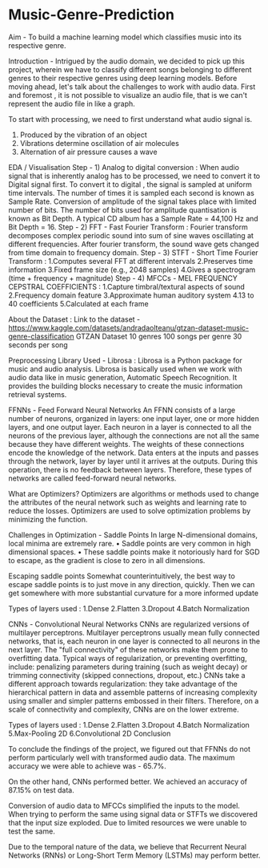 # Music-Genre-Prediction

Aim - To build a machine learning model which classifies music into its respective genre.

Introduction -
Intrigued by the audio domain, we decided to pick up this project, wherein we have to classify different songs belonging to different genres to their respective genres using deep learning models.
Before moving ahead, let's talk about the challenges to work with audio data. First and foremost , it is not possible to visualize an audio file, that is we can't represent the audio file in like a graph.

To start with processing, we need to first understand what audio signal is.
1. Produced by the vibration of an object
2. Vibrations determine oscillation of air molecules
3. Alternation of air pressure causes a wave

EDA / Visualisation
Step - 1) Analog to digital conversion : When audio signal that is inherently analog has to be processed, we need to convert it to Digital signal first. To convert it to digital , the signal is sampled at uniform time intervals. The number of times it is sampled each second is known as Sample Rate. Conversion of amplitude of the signal takes place with limited number of bits. The number of bits used for amplitude quantisation is known as Bit Depth. A typical CD album has a Sample Rate = 44,100 Hz and Bit Depth = 16.
Step - 2) FFT - Fast Fourier Transform : Fourier transform decomposes complex periodic sound into sum of sine waves oscillating at different frequencies. After fourier transform, the sound wave gets changed from time domain to frequency domain.
Step - 3) STFT - Short Time Fourier Transform : 1.Computes several FFT at different intervals
                                                2.Preserves time information
                                                3.Fixed frame size (e.g., 2048 samples)
                                                4.Gives a spectrogram (time + frequency + magnitude)
Step - 4) MFCCs - MEL FREQUENCY CEPSTRAL COEFFICIENTS : 1.Capture timbral/textural aspects of sound
                                                        2.Frequency domain feature
                                                        3.Approximate human auditory system
                                                        4.13 to 40 coefficients
                                                        5.Calculated at each frame
                                                        
About the Dataset : Link to the dataset - https://www.kaggle.com/datasets/andradaolteanu/gtzan-dataset-music-genre-classification
GTZAN Dataset
10 genres
100 songs per genre
30 seconds per song

Preprocessing Library Used - Librosa : Librosa is a Python package for music and audio analysis. Librosa is basically used when we work with audio data like in music generation, Automatic Speech Recognition. It provides the building blocks necessary to create the music information retrieval systems.

FFNNs - Feed Forward Neural Networks
An FFNN consists of a large number of neurons, organized in layers: one input layer, one or more hidden layers, and one output layer. Each neuron in a layer is connected to all the neurons of the previous layer, although the connections are not all the same because they have different weights. The weights of these connections encode the knowledge of the network. Data enters at the inputs and passes through the network, layer by layer until it arrives at the outputs. During this operation, there is no feedback between layers. Therefore, these types of networks are called feed-forward neural networks.

What are Optimizers?
Optimizers are algorithms or methods used to change the attributes of the neural network such as weights and learning rate to reduce the losses. Optimizers are used to solve optimization problems by minimizing the function.

Challenges in Optimization - Saddle Points
In large N-dimensional domains, local minima are extremely rare. • Saddle points are very common in high dimensional spaces. • These saddle points make it notoriously hard for SGD to escape, as the gradient is close to zero in all dimensions.

Escaping saddle points
Somewhat counterintuitively, the best way to escape saddle points is to just move in any direction, quickly. Then we can get somewhere with more substantial curvature for a more informed update

Types of layers used : 1.Dense
                       2.Flatten
                       3.Dropout
                       4.Batch Normalization
 
CNNs - Convolutional Neural Networks
CNNs are regularized versions of multilayer perceptrons. Multilayer perceptrons usually mean fully connected networks, that is, each neuron in one layer is connected to all neurons in the next layer. The "full connectivity" of these networks make them prone to overfitting data. Typical ways of regularization, or preventing overfitting, include: penalizing parameters during training (such as weight decay) or trimming connectivity (skipped connections, dropout, etc.) CNNs take a different approach towards regularization: they take advantage of the hierarchical pattern in data and assemble patterns of increasing complexity using smaller and simpler patterns embossed in their filters. Therefore, on a scale of connectivity and complexity, CNNs are on the lower extreme.

Types of layers used : 1.Dense
                       2.Flatten
                       3.Dropout
                       4.Batch Normalization
                       5.Max-Pooling 2D
                       6.Convolutional 2D
Conclusion

To conclude the findings of the project, we figured out that FFNNs do not perform particularly well with transformed audio data. The maximum accuracy we were able to achieve was - 65.7%.

On the other hand, CNNs performed better. We achieved an accuracy of 87.15% on test data.

Conversion of audio data to MFCCs simplified the inputs to the model. When trying to perform the same using signal data or STFTs we discovered that the input size exploded. Due to limited resources we were unable to test the same.

Due to the temporal nature of the data, we believe that Recurrent Neural Networks (RNNs) or Long-Short Term Memory (LSTMs) may perform better.
